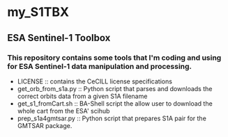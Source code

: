 # my_S1TBX
## ESA Sentinel-1 Toolbox


### This repository contains some tools that I'm coding and using for ESA Sentinel-1 data manipulation and processing.





 * LICENSE	:: contains the CeCILL license specifications
 * get_orb_from_s1a.py	:: Python script that parses and downloads the correct orbits data from a given S1A filename
 * get_s1_fromCart.sh	:: BA-Shell script the allow user to download the whole cart from the ESA' scihub
 * prep_s1a4gmtsar.py  :: Python script that prepares S1A pair for the GMTSAR package. 
